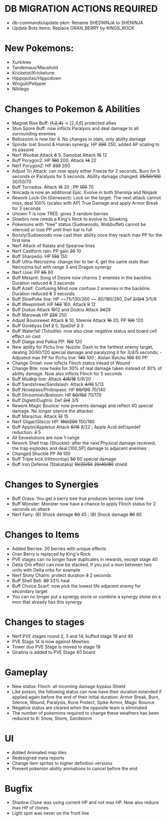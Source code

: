 # DB MIGRATION ACTIONS REQUIRED

- db-commands/update-pkm: Rename SHEDNINJA to SHENINJA
- Update Bots items: Replace ORAN_BERRY by KINGS_ROCK

# New Pokemons:

- Xurkitree
- Tandemaus/Maushold
- Kricketot/Kricketune
- Hippopotas/Hippodown
- Wingull/Pelipper
- Nihilego

# Changes to Pokemon & Abilities

- Magnet Rise Buff: ~~[1,2,4]~~ -> [2,4,6] protected allies
- Stun Spore Buff: now inflicts Paralysis and deal damage to all surrounding enemies
- Bellossom is now tier 4. No changes in stats, only ability damage
- Spinda: lost Sound & Human synergy, HP ~~200~~ 250, added AP scaling to its passive
- Nerf Woobat Attack ~~6~~ 5, Swoobat Attack ~~15~~ 12
- Buff Porygon2: HP ~~180~~ 200, Attack ~~14~~ 22
- Nerf PorygonZ: HP ~~333~~ 200
- Adjust Tri Attack: can now apply either Freeze for 2 seconds, Burn for 5 seconds or Paralysis for 5 seconds. Ability damage changed: ~~25/50/100~~ 30/50/70
- Buff Tornadus: Attack ~~15~~ 20 ; PP ~~100~~ 70
- Nincada is now an additional Epic. Evolve in both Sheninja and Ninjask
- Rework Lock-On (Genesect): Lock on the target. The next attack cannot miss, deal 100% (scales with AP) True Damage and apply Armor Break for 3 seconds
- Unown-T is now TREE: gives 3 random berries
- Slowbro now needs a King's Rock to evolve to Slowking
- Pokemons with "tree" status (Sudowoodo, Wobbuffet) cannot be silenced or lose PP until their bar is full
- Bonsly/Sudowoodo now cast their ability once they reach max PP for the first time
- Nerf Attack of Ratata and Spearow lines
- Nerf Castform rain: PP gain ~~20~~ 10
- Buff Sharpedo: HP ~~130~~ 150
- Buff Ultra-Necrozma: change tier to tier 4, get the same stats than Necrozma but with range 3 and Dragon synergy
- Nerf Uxie: PP ~~65~~ 80
- Buff Mesprit: Song of Desire now charms 2 enemies in the backline. Duration reduced ~~6~~ 3 seconds
- Buff Azelf: Confusing Mind now confuse 2 enemies in the backline. Duration reduced ~~6~~ 3 seconds
- Buff SlowPoke line: HP ~~75/130/260 ~~ 80/180/260, Def ~~2/3/4~~ 3/5/6
- Buff Weepinbell: HP ~~140~~ 160, Attack ~~9~~ 12
- Buff Duduo Attack ~~10~~12 and Dodrio Attack ~~24~~28
- Buff Marowak HP ~~220~~ 250
- Adjust Bounsweet Attack ~~8~~ 10, Steenie Attack ~~16~~ 20, PP ~~100~~ 120
- Buff Gorebyss Def ~~2~~ 5, SpeDef ~~2~~ 3
- Buff Waterfall (Totodile): now also clear negative status and board cell effect on cast
- Buff Dialga and Palkia PP: ~~150~~ 120
- New ability for Pichu line: Nuzzle: Dash to the farthest enemy target, dealing 30/60/120 special damage and paralyzing it for 3/4/5 seconds; - Adjusted max PP for Pichu line: ~~140~~ 100 ; Alolan Raichu ~~100~~ 80 PP
- Change Growl: now inflicts Flinch status intead of Wound
- Change Bite: now heals for 30% of real damage taken instead of 30% of ability damage. Now also inflicts Flinch for 5 seconds
- Buff Mudkip line: Attack ~~4/8/18~~ 5/9/20
- Buff Sandshrew/Sandslash: Attack ~~4/10~~ 5/13
- Buff Nosepass/Probopass: HP ~~60/120~~ 70/140
- Buff Shroomish/Breloom: HP ~~60/150~~ 70/170
- Buff Diglett/Dugtrio: Def ~~2/4~~ 3/5
- Rework Magic Bounce: now prevents damage and reflect 40 special damage. No longer silence the attacker
- Buff Maractus: Attack ~~12~~ 15
- Nerf Gligar/Gliscor HP: ~~160/200~~ 150/180
- Buff Applin/Appletun Attack ~~6/16~~ 8/22 ; Apple Acid def/spedef reduction: ~~3~~ 5
- All Eeveelutions are now 1-range
- Rework Shell trap (Shuckle): after the next Physical damage received, the trap explodes and deal [100,SP] damage to adjacent enemies
- Changed Shuckle PP ~~70~~ 100
- Buff Triple kick (Hitmontop) ~~50~~ 60 special damage
- Buff Iron Defense (Stakataka) ~~10/20/50~~ ~~20/40/80~~ shield

# Changes to Synergies

- Buff Grass: You get a berry tree that produces berries over time
- Buff Monster: Monster now have a chance to apply Flinch status for 2 seconds on attack
- Nerf Fairy: (6) Shock damage ~~60~~ 45 ; (8) Shock damage ~~80~~ 60

# Changes to Items

- Added Berries: 20 berries with unique effects
- Oran Berry is replaced by King's Rock
- PVE stages can no longer have duplicates in rewards, except stage 40
- Delta Orb effect can now be stacked, if you put a mon between two units with Delta orbs for example
- Nerf Shiny Charm: protect duration ~~3~~ 2 seconds
- Buff Shell Bell: ~~30~~ 33% heal
- Buff Choice Scarf: now pick the lowest life adjacent enemy for secondary target
- You can no longer put a synergy stone or combine a synergy stone on a mon that already has this synergy

# Changes to stages

- Nerf PVE stages round 2, 3 and 14, buffed stage 19 and 40
- PVE Stage 14 is now against Mewtwo
- Tower duo PVE Stage is moved to stage 19
- Giratina is added to PVE Stage 40 board

# Gameplay

- New status: Flinch: all incoming damage bypass Shield
- Like poison, the following status can now have their duration extended if applied again before the end of their initial duration: Armor Break, Burn, Silence, Wound, Paralysis, Rune Protect, Spike Armor, Magic Bounce.
- Negative status are cleared when the opposite team is eliminated
- The number of pokemons required to change these weathers has been reduced to 6: Snow, Storm, Sandstorm

# UI

- Added Animated map tiles
- Redesigned meta reports
- Change item sprites to higher definition versions
- Prevent pokemon ability animations to cancel before the end

# Bugfix

- Shadow Clone was using current HP and not max HP. Now also reduce max HP of clones
- Light spot was never on the front line
